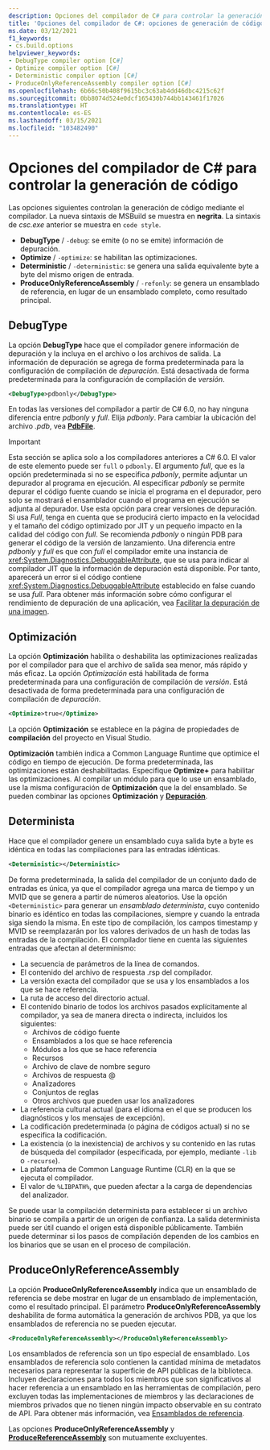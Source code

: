 ```yaml
---
description: Opciones del compilador de C# para controlar la generación de código. Las opciones afectan al código generado por el compilador para una compilación determinada.
title: 'Opciones del compilador de C#: opciones de generación de código'
ms.date: 03/12/2021
f1_keywords:
- cs.build.options
helpviewer_keywords:
- DebugType compiler option [C#]
- Optimize compiler option [C#]
- Deterministic compiler option [C#]
- ProduceOnlyReferenceAssembly compiler option [C#]
ms.openlocfilehash: 6b66c50b408f9615bc3c63ab4dd46dbc4215c62f
ms.sourcegitcommit: 0bb8074d524e0dcf165430b744bb143461f17026
ms.translationtype: HT
ms.contentlocale: es-ES
ms.lasthandoff: 03/15/2021
ms.locfileid: "103482490"
---
```

# <a name="c-compiler-options-that-control-code-generation"></a>Opciones del compilador de C# para controlar la generación de código

Las opciones siguientes controlan la generación de código mediante el compilador. La nueva sintaxis de MSBuild se muestra en **negrita**. La sintaxis de *csc.exe* anterior se muestra en `code style`.

- **DebugType** / `-debug`: se emite (o no se emite) información de depuración.
- **Optimize** / `-optimize`: se habilitan las optimizaciones.
- **Deterministic** / `-deterministic`: se genera una salida equivalente byte a byte del mismo origen de entrada.
- **ProduceOnlyReferenceAssembly** / `-refonly`: se genera un ensamblado de referencia, en lugar de un ensamblado completo, como resultado principal.

## <a name="debugtype"></a>DebugType

La opción **DebugType** hace que el compilador genere información de depuración y la incluya en el archivo o los archivos de salida. La información de depuración se agrega de forma predeterminada para la configuración de compilación de *depuración*. Está desactivada de forma predeterminada para la configuración de compilación de *versión*.

```xml
<DebugType>pdbonly</DebugType>
```

En todas las versiones del compilador a partir de C# 6.0, no hay ninguna diferencia entre *pdbonly* y *full*. Elija *pdbonly*. Para cambiar la ubicación del archivo *.pdb*, vea [**PdbFile**](./advanced.md#pdbfile).

> [!IMPORTANT]
> Esta sección se aplica solo a los compiladores anteriores a C# 6.0.
> El valor de este elemento puede ser `full` o `pdbonly`. El argumento *full*, que es la opción predeterminada si no se especifica *pdbonly*, permite adjuntar un depurador al programa en ejecución. Al especificar *pdbonly* se permite depurar el código fuente cuando se inicia el programa en el depurador, pero solo se mostrará el ensamblador cuando el programa en ejecución se adjunta al depurador. Use esta opción para crear versiones de depuración. Si usa *Full*, tenga en cuenta que se producirá cierto impacto en la velocidad y el tamaño del código optimizado por JIT y un pequeño impacto en la calidad del código con *full*. Se recomienda *pdbonly* o ningún PDB para generar el código de la versión de lanzamiento. Una diferencia entre *pdbonly* y *full* es que con *full* el compilador emite una instancia de <xref:System.Diagnostics.DebuggableAttribute>, que se usa para indicar al compilador JIT que la información de depuración está disponible. Por tanto, aparecerá un error si el código contiene <xref:System.Diagnostics.DebuggableAttribute> establecido en false cuando se usa *full*. Para obtener más información sobre cómo configurar el rendimiento de depuración de una aplicación, vea [Facilitar la depuración de una imagen](../../../framework/debug-trace-profile/making-an-image-easier-to-debug.md).

## <a name="optimize"></a>Optimización

La opción **Optimización** habilita o deshabilita las optimizaciones realizadas por el compilador para que el archivo de salida sea menor, más rápido y más eficaz. La opción *Optimización* está habilitada de forma predeterminada para una configuración de compilación de *versión*. Está desactivada de forma predeterminada para una configuración de compilación de *depuración*.

```xml
<Optimize>true</Optimize>
```

La opción **Optimización** se establece en la página de propiedades de **compilación** del proyecto en Visual Studio.

**Optimización** también indica a Common Language Runtime que optimice el código en tiempo de ejecución. De forma predeterminada, las optimizaciones están deshabilitadas. Especifique **Optimize+** para habilitar las optimizaciones. Al compilar un módulo para que lo use un ensamblado, use la misma configuración de **Optimización** que la del ensamblado. Se pueden combinar las opciones **Optimización** y [**Depuración**](#debugtype).

## <a name="deterministic"></a>Determinista

Hace que el compilador genere un ensamblado cuya salida byte a byte es idéntica en todas las compilaciones para las entradas idénticas.

```xml
<Deterministic></Deterministic>
```

De forma predeterminada, la salida del compilador de un conjunto dado de entradas es única, ya que el compilador agrega una marca de tiempo y un MVID que se genera a partir de números aleatorios. Use la opción `<Deterministic>` para generar un *ensamblado determinista*, cuyo contenido binario es idéntico en todas las compilaciones, siempre y cuando la entrada siga siendo la misma. En este tipo de compilación, los campos timestamp y MVID se reemplazarán por los valores derivados de un hash de todas las entradas de la compilación. El compilador tiene en cuenta las siguientes entradas que afectan al determinismo:

- La secuencia de parámetros de la línea de comandos.
- El contenido del archivo de respuesta .rsp del compilador.
- La versión exacta del compilador que se usa y los ensamblados a los que se hace referencia.
- La ruta de acceso del directorio actual.
- El contenido binario de todos los archivos pasados explícitamente al compilador, ya sea de manera directa o indirecta, incluidos los siguientes:
  - Archivos de código fuente
  - Ensamblados a los que se hace referencia
  - Módulos a los que se hace referencia
  - Recursos
  - Archivo de clave de nombre seguro
  - Archivos de respuesta @
  - Analizadores
  - Conjuntos de reglas
  - Otros archivos que pueden usar los analizadores
- La referencia cultural actual (para el idioma en el que se producen los diagnósticos y los mensajes de excepción).
- La codificación predeterminada (o página de códigos actual) si no se especifica la codificación.
- La existencia (o la inexistencia) de archivos y su contenido en las rutas de búsqueda del compilador (especificada, por ejemplo, mediante `-lib` o `-recurse`).
- La plataforma de Common Language Runtime (CLR) en la que se ejecuta el compilador.
- El valor de `%LIBPATH%`, que pueden afectar a la carga de dependencias del analizador.

Se puede usar la compilación determinista para establecer si un archivo binario se compila a partir de un origen de confianza. La salida determinista puede ser útil cuando el origen está disponible públicamente. También puede determinar si los pasos de compilación dependen de los cambios en los binarios que se usan en el proceso de compilación.

## <a name="produceonlyreferenceassembly"></a>ProduceOnlyReferenceAssembly

La opción **ProduceOnlyReferenceAssembly** indica que un ensamblado de referencia se debe mostrar en lugar de un ensamblado de implementación, como el resultado principal. El parámetro **ProduceOnlyReferenceAssembly** deshabilita de forma automática la generación de archivos PDB, ya que los ensamblados de referencia no se pueden ejecutar.

```xml
<ProduceOnlyReferenceAssembly></ProduceOnlyReferenceAssembly>
```

Los ensamblados de referencia son un tipo especial de ensamblado. Los ensamblados de referencia solo contienen la cantidad mínima de metadatos necesarios para representar la superficie de API públicas de la biblioteca. Incluyen declaraciones para todos los miembros que son significativos al hacer referencia a un ensamblado en las herramientas de compilación, pero excluyen todas las implementaciones de miembros y las declaraciones de miembros privados que no tienen ningún impacto observable en su contrato de API. Para obtener más información, vea [Ensamblados de referencia](../../../standard/assembly/reference-assemblies.md).

Las opciones **ProduceOnlyReferenceAssembly** y [**ProduceReferenceAssembly**](output.md#producereferenceassembly) son mutuamente excluyentes.
